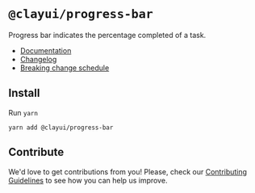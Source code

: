 # `@clayui/progress-bar`

Progress bar indicates the percentage completed of a task.

-   [Documentation](https://clayui.com/docs/components/progress-bar.html)
-   [Changelog](./CHANGELOG.md)
-   [Breaking change schedule](./BREAKING.md)

## Install

Run `yarn`

```shell
yarn add @clayui/progress-bar
```

## Contribute

We'd love to get contributions from you! Please, check our [Contributing Guidelines](https://github.com/liferay/clay/blob/master/CONTRIBUTING.md) to see how you can help us improve.
